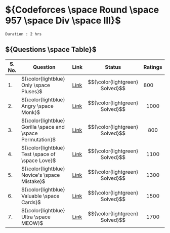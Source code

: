 # ${Codeforces \space Round \space 957 \space Div \space III}$
    Duration : 2 hrs


## ${Questions \space Table}$

| S. No. | Question | Link | Status | Ratings |
|-|-|-|-|-|
| 1. | ${\color{lightblue} Only \space Pluses}$ | [Link](https://codeforces.com/contest/1992/problem/A) | $${\color{lightgreen} Solved}$$ | ${800}$ |
| 2. | ${\color{lightblue} Angry \space Monk}$ | [Link](https://codeforces.com/contest/1992/problem/B) | $${\color{lightgreen} Solved}$$ | $${1000}$$ |
| 3. | ${\color{lightblue} Gorilla \space and \space Permutation}$ | [Link](https://codeforces.com/contest/1992/problem/C) | $${\color{lightgreen} Solved}$$ | $${800}$$ |
| 4. | ${\color{lightblue} Test \space of \space Love}$ | [Link](https://codeforces.com/contest/1992/problem/D) | $${\color{lightgreen} Solved}$$ | $${1100}$$ |
| 5. | ${\color{lightblue} Novice's \space Mistake}$ | [Link](https://codeforces.com/contest/1992/problem/E) | $${\color{lightgreen} Solved}$$ | $${1300}$$ |
| 6. | ${\color{lightblue} Valuable \space Cards}$ | [Link](https://codeforces.com/contest/1992/problem/F) | $${\color{lightgreen} Solved}$$ | $${1500}$$ |
| 7. | ${\color{lightblue} Ultra \space MEOW}$ | [Link](https://codeforces.com/contest/1992/problem/G) | $${\color{lightgreen} Solved}$$ | $${1700}$$ |
